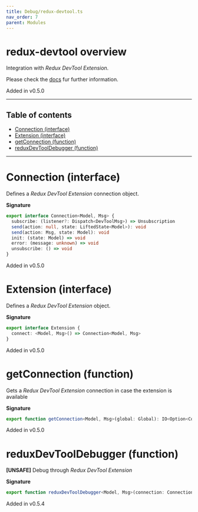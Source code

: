 ```yaml
---
title: Debug/redux-devtool.ts
nav_order: 7
parent: Modules
---
```


# redux-devtool overview

Integration with _Redux DevTool Extension_.

Please check the [docs](https://github.com/zalmoxisus/redux-devtools-extension/tree/master/docs/API) fur further information.

Added in v0.5.0

---

<h2 class="text-delta">Table of contents</h2>

- [Connection (interface)](#connection-interface)
- [Extension (interface)](#extension-interface)
- [getConnection (function)](#getconnection-function)
- [reduxDevToolDebugger (function)](#reduxdevtooldebugger-function)

---

# Connection (interface)

Defines a _Redux DevTool Extension_ connection object.

**Signature**

```ts
export interface Connection<Model, Msg> {
  subscribe: (listener?: Dispatch<DevToolMsg>) => Unsubscription
  send(action: null, state: LiftedState<Model>): void
  send(action: Msg, state: Model): void
  init: (state: Model) => void
  error: (message: unknown) => void
  unsubscribe: () => void
}
```

Added in v0.5.0

# Extension (interface)

Defines a _Redux DevTool Extension_ object.

**Signature**

```ts
export interface Extension {
  connect: <Model, Msg>() => Connection<Model, Msg>
}
```

Added in v0.5.0

# getConnection (function)

Gets a _Redux DevTool Extension_ connection in case the extension is available

**Signature**

```ts
export function getConnection<Model, Msg>(global: Global): IO<Option<Connection<Model, Msg>>> { ... }
```

Added in v0.5.0

# reduxDevToolDebugger (function)

**[UNSAFE]** Debug through _Redux DevTool Extension_

**Signature**

```ts
export function reduxDevToolDebugger<Model, Msg>(connection: Connection<Model, Msg>): Debugger<Model, Msg> { ... }
```

Added in v0.5.4

